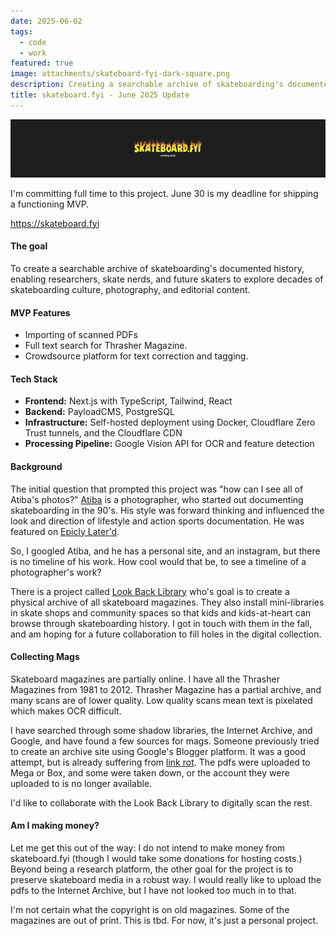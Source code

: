 ```yaml
---
date: 2025-06-02
tags:
  - code
  - work
featured: true
image: attachments/skateboard-fyi-dark-square.png
description: Creating a searchable archive of skateboarding's documented history, enabling researchers, skate nerds, and future skaters to explore decades of skateboarding culture, photography, and editorial content.
title: skateboard.fyi - June 2025 Update
---
```


![](../../public/attachments/banner-sk8.png)


I'm committing full time to this project. June 30 is my deadline for shipping a functioning MVP.

https://skateboard.fyi
#### The goal
To create a searchable archive of skateboarding's documented history, enabling researchers, skate nerds, and future skaters to explore decades of skateboarding culture, photography, and editorial content.
#### MVP Features
- Importing of scanned PDFs
- Full text search for Thrasher Magazine.
- Crowdsource platform for text correction and tagging.

#### Tech Stack
- **Frontend:** Next.js with TypeScript, Tailwind, React
- **Backend:** PayloadCMS, PostgreSQL
- **Infrastructure:** Self-hosted deployment using Docker, Cloudflare Zero Trust tunnels, and the Cloudflare CDN
- **Processing Pipeline:** Google Vision API for OCR and feature detection

#### Background
The initial question that prompted this project was "how can I see all of Atiba's photos?" [Atiba](https://www.instagram.com/atibaphoto/) is a photographer, who started out documenting skateboarding in the 90's. His style was forward thinking and influenced the look and direction of lifestyle and action sports documentation. He was featured on [Epicly Later'd](https://www.youtube.com/watch?v=Qw7-hCfxRV4). 

So, I googled Atiba, and he has a personal site, and an instagram, but there is no timeline of his work. How cool would that be, to see a timeline of a photographer's work?

There is a project called [Look Back Library](https://lookbacklibrary.org/) who's goal is to create a physical archive of all skateboard magazines. They also install mini-libraries in skate shops and community spaces so that kids and kids-at-heart can browse through skateboarding history. I got in touch with them in the fall, and am hoping for a future collaboration to fill holes in the digital collection.

#### Collecting Mags
Skateboard magazines are partially online. I have all the Thrasher Magazines from 1981 to 2012. Thrasher Magazine has a partial archive, and many scans are of lower quality. Low quality scans mean text is pixelated which makes OCR difficult.

I have searched through some shadow libraries, the Internet Archive, and Google, and have found a few sources for mags. Someone previously tried to create an archive site using Google's Blogger platform. It was a good attempt, but is already suffering from [link rot](https://en.wikipedia.org/wiki/Link_rot). The pdfs were uploaded to Mega or Box, and some were taken down, or the account they were uploaded to is no longer available.

I'd like to collaborate with the Look Back Library to digitally scan the rest.

#### Am I making money?
Let me get this out of the way: I do not intend to make money from skateboard.fyi (though I would take some donations for hosting costs.) Beyond being a research platform, the other goal for the project is to preserve skateboard media in a robust way. I would really like to upload the pdfs to the Internet Archive, but I have not looked too much in to that.

I'm not certain what the copyright is on old magazines. Some of the magazines are out of print. This is tbd. For now, it's just a personal project.


